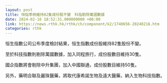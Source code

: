```yaml
---
layout: post
title: 恒指季檢維持82隻成份股不變　科指剔除萬國數據
date: 2024-02-16 18:52:31.000000000 +08:00
link: https://news.rthk.hk/rthk/ch/component/k2/1740656-20240216.htm
categories: rthk
---
```


恒生指數公司公布季度檢討結果，恒生指數成份股維持82隻股份不變。

至於科技指數則剔除萬國數據，加入同程旅行，成份股數目維持30隻。

國企指數將會剔除中升集團，加入中國聯通，成份股數目維持50隻。

另外，藥明合聯及麗珠醫藥，將取代康希諾生物及遠大醫藥，納入生物科技指數。
